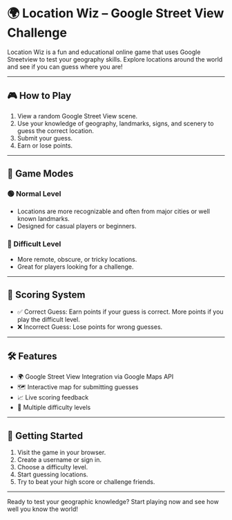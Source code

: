# 🌍 Location Wiz – Google Street View Challenge

Location Wiz is a fun and educational online game that uses Google Streetview to test your geography skills. Explore locations around the world and see if you can guess where you are!

---

## 🎮 How to Play

1. View a random Google Street View scene.
2. Use your knowledge of geography, landmarks, signs, and scenery to guess the correct location.
3. Submit your guess.
4. Earn or lose points.

---

## 🧠 Game Modes

### 🟢 Normal Level
- Locations are more recognizable and often from major cities or well known landmarks.
- Designed for casual players or beginners.

### 🔴 Difficult Level
- More remote, obscure, or tricky locations.
- Great for players looking for a challenge.

---

## 💯 Scoring System

- ✅ Correct Guess: Earn points if your guess is correct. More points if you play the difficult level.
- ❌ Incorrect Guess: Lose points for wrong guesses.

---

## 🛠️ Features

- 🌍 Google Street View Integration via Google Maps API
- 🗺️ Interactive map for submitting guesses
- 📈 Live scoring feedback
- 🎯 Multiple difficulty levels

---

## 🚀 Getting Started

1. Visit the game in your browser.
2. Create a username or sign in.
3. Choose a difficulty level.
4. Start guessing locations.
5. Try to beat your high score or challenge friends.

---

Ready to test your geographic knowledge? 
Start playing now and see how well you know the world!
